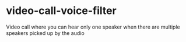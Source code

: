 # video-call-voice-filter
Video call where you can hear only one speaker when there are multiple speakers picked up by the audio
